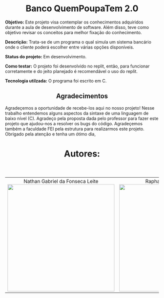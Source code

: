 <h1 align="center">Banco QuemPoupaTem 2.0</h1>

**Objetivo:** Este projeto visa contemplar os conhecimentos adquiridos durante a aula de desenvolvimento de software. Além disso, teve como objetivo revisar os conceitos para melhor fixação do conhecimento. <br>

**Descrição:** Trata-se de um programa o qual simula um sistema bancário onde o cliente poderá escolher entre várias opções disponíveis. <br>

**Status do projeto:** Em desenvolvimento. <br>

**Como testar:** O projeto foi desenvolvido no replit, então, para funcionar corretamente e do jeito planejado é recomendável o uso do replit. <br>

**Tecnologia utilzada:** O programa foi escrito em C. <br>

<h2 align="center">Agradecimentos</h2>

<p>Agradeçemos a oportunidade de recebe-los aqui no nosso projeto! Nesse trabalho entendemos alguns aspectos da sintaxe de uma linguagem de baixo nível (C). Agradeço pela proposta dada pelo professor para fazer este projeto que ajudou-nos a resolver os bugs do código. Agradeçemos também a faculdade FEI pela estrutura para realizarmos este projeto. Obrigado pela atenção e tenha um ótimo dia,</p>

<h1 align="center">Autores:</h1> <br>

<table style="display:flex;" align="center">
    <td align="center">
        Nathan Gabriel da Fonseca Leite <br>
        <img height="350" src="https://media-gru1-2.cdn.whatsapp.net/v/t61.24694-24/317025670_1492962331197094_8337048127171950503_n.jpg?ccb=11-4&oh=01_AdT-8timW7LPC4Elzv_MjZ4WdfEddztBsX8n-MAhcVlAkw&oe=654BBDDA&_nc_sid=000000&_nc_cat=100">
    </td>
    <td align="center">
        Raphael Garavati Erbert <br>
        <img height="350" src="https://media-gru2-1.cdn.whatsapp.net/v/t61.24694-24/320075909_147152288007197_8467095161524887222_n.jpg?ccb=11-4&oh=01_AdQd71Vy8GqTZlAa5z_GzLuAjkibsoKJvyGpNxvnJoo9nA&oe=654BA9C0&_nc_sid=000000&_nc_cat=111">
    </td>
</table>
